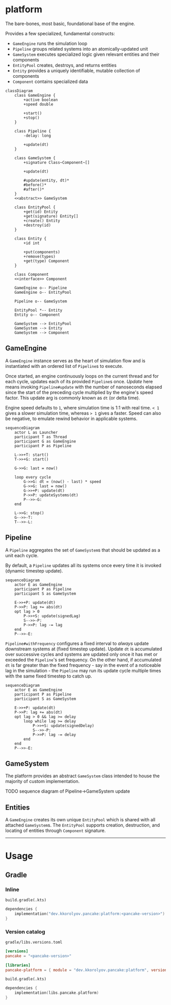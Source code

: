 # platform

The bare-bones, most basic, foundational base of the engine.

Provides a few specialized, fundamental constructs:

* `GameEngine` runs the simulation loop
* `Pipeline` groups related systems into an atomically-updated unit
* `GameSystem` executes specialized logic given relevant entities and their components
* `EntityPool` creates, destroys, and returns entities
* `Entity` provides a uniquely identifiable, mutable collection of components
* `Component` contains specialized data

```mermaid
classDiagram
	class GameEngine {
		+active boolean
		+speed double

		+start()
		+stop()
	}

	class Pipeline {
		-delay: long

		+update(dt)
	}

	class GameSystem {
		+signature Class~Component~[]

		+update(dt)

		#update(entity, dt)*
		#before()*
		#after()*
	}
	<<abstract>> GameSystem

	class EntityPool {
		+get(id) Entity
		+get(signature) Entity[]
		+create() Entity
		+destroy(id)
	}

	class Entity {
		+id int

		+put(components)
		+remove(types)
		+get(type) Component
	}

	class Component
	<<interface>> Component

	GameEngine o-- Pipeline
	GameEngine o-- EntityPool

	Pipeline o-- GameSystem

	EntityPool *-- Entity
	Entity o-- Component

	GameSystem --> EntityPool
	GameSystem --> Entity
	GameSystem --> Component
```

## GameEngine

A `GameEngine` instance serves as the heart of simulation flow and is instantiated with an ordered list of `Pipeline`s to execute.

Once started, an engine continuously loops on the current thread and for each cycle, updates each of its provided `Pipeline`s once.
_Update_ here means invoking `Pipeline#update` with the number of nanoseconds elapsed since the start of the preceding cycle multiplied by the engine's speed factor.
This update arg is commonly known as `dt` (or delta time).

Engine speed defaults to `1`, where simulation time is 1:1 with real time.
`< 1` gives a slower simulation time, whereas `> 1` gives a faster.
Speed can also be negative, to emulate rewind behavior in applicable systems.

```mermaid
sequenceDiagram
	actor L as Launcher
	participant T as Thread
	participant G as GameEngine
	participant P as Pipeline

	L->>+T: start()
	T->>+G: start()

	G->>G: last = now()

	loop every cycle
		G->>G: dt = (now() - last) * speed
		G->>G: last = now()
		G->>+P: update(dt)
		P->>P: updateSystems(dt)
		P-->>-G: 
	end

	L->>G: stop()
	G-->>-T: 
	T-->>-L: 
```

## Pipeline

A `Pipeline` aggregates the set of `GameSystem`s that should be updated as a unit each cycle.

By default, a `Pipeline` updates all its systems once every time it is invoked (dynamic timestep update).

```mermaid
sequenceDiagram
	actor E as GameEngine
	participant P as Pipeline
	participant S as GameSystem

	E->>+P: update(dt)
	P->>P: lag += abs(dt)
	opt lag > 0
		P->>+S: update(signedLag)
		S-->>-P: 
		P->>P: lag -= lag
	end
	P-->>-E: 
```

`Pipeline#withFrequency` configures a fixed interval to _always_ update downstream systems at (fixed timestep update).
Update `dt` is accumulated over successive cycles and systems are updated only once it has met or exceeded the `Pipeline`'s set frequency.
On the other hand, if accumulated `dt` is far greater than the fixed frequency - say in the event of a noticeable lag in the simulation - the `Pipeline` may run its update cycle multiple times with the same fixed timestep to catch up.

```mermaid
sequenceDiagram
	actor E as GameEngine
	participant P as Pipeline
	participant S as GameSystem

	E->>+P: update(dt)
	P->>P: lag += abs(dt)
	opt lag > 0 && lag >= delay
		loop while lag >= delay
			P->>+S: update(signedDelay)
			S-->>-P: 
			P->>P: lag -= delay
		end
	end
	P-->>-E: 
```

## GameSystem

The platform provides an abstract `GameSystem` class intended to house the majority of custom implementation.

TODO sequence diagram of Pipeline->GameSystem update

## Entities

A `GameEngine` creates its own unique `EntityPool` which is shared with all attached `GameSystem`s.
The `EntityPool` supports creation, destruction, and locating of entities through `Component` signature.

---

# Usage

## Gradle

### Inline

`build.gradle(.kts)`

```kotlin
dependencies {
	implementation("dev.kkorolyov.pancake:platform:<pancake-version>")
}
```

### Version catalog

`gradle/libs.versions.toml`

```toml
[versions]
pancake = "<pancake-version>"

[libraries]
pancake-platform = { module = "dev.kkorolyov.pancake:platform", version.ref = "pancake" }
```

`build.gradle(.kts)`

```kotlin
dependencies {
	implementation(libs.pancake.platform)
}
```
